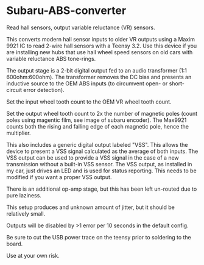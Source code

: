 # Subaru-ABS-converter
Read hall sensors, output variable reluctance (VR) sensors.

This converts modern hall sensor inputs to older VR outputs using a Maxim 9921 IC to read 2-wire hall sensors with a Teensy 3.2. 
Use this device if you are installing new hubs that use hall wheel speed sensors on old cars with variable reluctance ABS tone-rings.

The output stage is a 2-bit digital output fed to an audio transformer (1:1 600ohm:600ohm). 
The transformer removes the DC bias and presents an inductive source to the OEM ABS inputs (to circumvent open- or short-circuit error detection).

Set the input wheel tooth count to the OEM VR wheel tooth count. 

Set the output wheel tooth count to 2x the number of magnetic poles (count poles using magentic film, see image of subaru encoder). 
The Max9921 counts both the rising and falling edge of each magnetic pole, hence the multiplier.

This also includes a generic digital output labeled "VSS". This allows the device to present a VSS signal calculated as the average of both inputs.
The VSS output can be used to provide a VSS signal in the case of a new transmission without a built-in VSS sensor.
The VSS output, as installed in my car, just drives an LED and is used for status reporting. This needs to be modified if you want a proper VSS output.

There is an additional op-amp stage, but this has been left un-routed due to pure laziness. 

This setup produces and unknown amount of jitter, but it should be relatively small. 

Outputs will be disabled by >1 error per 10 seconds in the default config. 

Be sure to cut the USB power trace on the teensy prior to soldering to the board.

Use at your own risk. 
